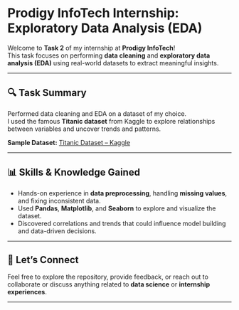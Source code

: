 # Prodigy InfoTech Internship: Exploratory Data Analysis (EDA)

Welcome to **Task 2** of my internship at **Prodigy InfoTech**!  
This task focuses on performing **data cleaning** and **exploratory data analysis (EDA)** using real-world datasets to extract meaningful insights.

---

## 🔍 Task Summary

Performed data cleaning and EDA on a dataset of my choice.  
I used the famous **Titanic dataset** from Kaggle to explore relationships between variables and uncover trends and patterns.

**Sample Dataset:** [Titanic Dataset – Kaggle](https://www.kaggle.com/c/titanic/data)

---

## 📊 Skills & Knowledge Gained

- Hands-on experience in **data preprocessing**, handling **missing values**, and fixing inconsistent data.
- Used **Pandas**, **Matplotlib**, and **Seaborn** to explore and visualize the dataset.
- Discovered correlations and trends that could influence model building and data-driven decisions.

---

## 🤝 Let’s Connect

Feel free to explore the repository, provide feedback, or reach out to collaborate or discuss anything related to **data science** or **internship experiences**.

---
